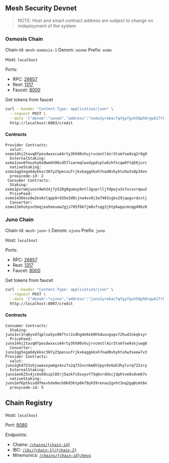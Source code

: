 ## Mesh Security Devnet

> NOTE: Host and smart contract address are subject to change on redeployment of the system

### Osmosis Chain

Chain-id: `mesh-osmosis-1`
Denom: `uosmo`
Prefix: `osmo`

Host: `localhost`

Ports:
* RPC: [26657](http://localhost:26653/status)
* Rest: [1317](http://localhost:1313)
* Faucet: [8000](http://localhost:8003)

Get tokens from faucet
```bash
curl --header "Content-Type: application/json" \
  --request POST \
  --data '{"denom":"uosmo","address":"osmo1yre6ac7qfgyfgvh58ph0rgw627rhw766y430qq"}' \
  http://localhost:8003/credit
```

#### Contracts
```
Provider Contracts:
  valut: osmo14hj2tavq8fpesdwxxcu44rty3hh90vhujrvcmstl4zr3txmfvw9sq2r9g9
  ExternalStaking: osmo1zwv6feuzhy6a9wekh96cd57lsarmqlwxdypdsplw6zhfncqw6ftq56jurc
  nativeStaking: osmo1qg5ega6dykkxc307y25pecuufrjkxkaggkkxh7nad0vhyhtuhw3s0p34vn
  proxycode-id: 2
 Consumer Contracts:
  Staking: osmo1pvrwmjuusn9wh34j7y520g8gumuy9xtl3gvprlljfdpwju3x7ucsxrqwu2
  PriceFeed: osmo1436kxs0w2es6xlqpp9rd35e3d0cjnw4sv8j3a7483sgks29jqwgsrdzxtj
  Converter: osmo13ehuhysn5mqjeaheeuew2gjs785f6k7jm8vfsqg3jhtpkwppcmzqg496z0
```

### Juno Chain

Chain-id: `mesh-juno-1`
Denom: `ujuno`
Prefix: `juno`

Host: `localhost`

Ports:
* RPC: [26657](http://localhost:26657/status)
* Rest: [1317](http://localhost:1317/status)
* Faucet: [8000](http://localhost:8007/status)

Get tokens from faucet
```bash
curl --header "Content-Type: application/json" \
  --request POST \
  --data '{"denom":"ujuno","address":"juno1yre6ac7qfgyfgvh58ph0rgw627rhw766y430qq"}' \
  http://localhost:8007/credit
```

#### Contracts
```
Consumer Contracts:
  Staking: juno1xr3rq8yvd7qplsw5yx90ftsr2zdhg4e9z60h5duusgxpv72hud3skqksyr
  PriceFeed: juno14hj2tavq8fpesdwxxcu44rty3hh90vhujrvcmstl4zr3txmfvw9skjuwg8
  Converter: juno1qg5ega6dykkxc307y25pecuufrjkxkaggkkxh7nad0vhyhtuhw3seew7v3
Provider Contracts:
  valut: juno1ghd753shjuwexxywmgs4xz7x2q732vcnkm6h2pyv9s6ah3hylvrq722sry
  ExternalStaking: juno1wn625s4jcmvk0szpl85rj5azkfc6suyvf75q6vrddscjdphtve8sdvm67v
  nativeStaking: juno1mf6ptkssddfmxvhdx0ech0k03ktp6kf9yk59renau2gvht3nq2gq0zmt6e
  proxycode-id: 5
```

## Chain Registry

Host: `localhost`

Port: [8080](http://localhost:8081/chains)

Endpoints:
* Chains: [`/chains/{chain-id}`](http://localhost:8081/chains/provider)
* IBC: [`/ibc/{chain-1}/{chain-2}`](http://localhost:8081/ibc/provider/consumer)
* Mnemonics: [`/chains/{chain-id}/keys`](http://localhost:8081/chains/provider/keys)
